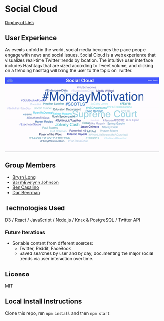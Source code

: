 # Social Cloud

[Deployed Link](https://social-cloud-trends.firebaseapp.com)

## User Experience

As events unfold in the world, social media becomes the place people engage with news and social issues. Social Cloud is a web experience that visualizes real-time Twitter trends by location. The intuitive user interface includes Hashtags that are sized according to Tweet volume, and clicking on a trending hashtag will bring the user to the topic on Twitter.

![Social Cloud Demo](https://github.com/BryanLong14/Social-Cloud-Frontend/blob/master/SocialCloudScreencast.gif)

## Group Members

* [Bryan Long](https://github.com/BryanLong14)
* [SarahEvelynn Johnson](https://github.com/sarahevelynn)
* [Ben Casalino](https://github.com/bencasalino)
* [Dan Beerman](https://github.com/lebeerman)

## Technologies Used

D3 / React / JavaScript / Node.js / Knex & PostgreSQL / Twitter API

### Future Iterations

* Sortable content from different sources:
  * Twitter, Reddit, FaceBook
  * Saved searches by user and by day, documenting the major social trends via user interaction over time.

## License

MIT

## Local Install Instructions

Clone this repo, run `npm install` and then `npm start`
